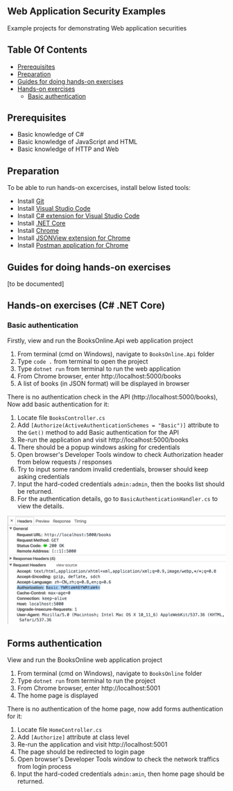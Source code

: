 Web Application Security Examples
---

Example projects for demonstrating Web application securities

## Table Of Contents
 * [Prerequisites](#prerequisites)
 * [Preparation](#preparation)
 * [Guides for doing hands-on exercises](#guides-for-doing-hands-on-exercises)
 * [Hands-on exercises](#hands-on-exercises)
   * [Basic authentication](#basic-authentication)

## Prerequisites
* Basic knowledge of C#
* Basic knowledge of JavaScript and HTML
* Basic knowledge of HTTP and Web

## Preparation
To be able to run hands-on excercises, install below listed tools:
* Install [Git](https://git-scm.com/)
* Install [Visual Studio Code](https://code.visualstudio.com/)
* Install [C# extension for Visual Studio Code](https://marketplace.visualstudio.com/items?itemName=ms-vscode.csharp)
* Install [.NET Core](https://www.microsoft.com/net/core)
* Install [Chrome](https://www.google.com/chrome/)
* Install [JSONView extension for Chrome](https://chrome.google.com/webstore/detail/jsonview/chklaanhfefbnpoihckbnefhakgolnmc)
* Install [Postman application for Chrome](https://chrome.google.com/webstore/detail/postman/fhbjgbiflinjbdggehcddcbncdddomop)

## Guides for doing hands-on exercises
[to be documented]

## Hands-on exercises (C# .NET Core)
### Basic authentication
Firstly, view and run the BooksOnline.Api web application project
 1. From terminal (cmd on Windows), navigate to `BooksOnline.Api` folder
 2. Type `code .` from terminal to open the project
 3. Type `dotnet run` from terminal to run the web application
 4. From Chrome browser, enter http://localhost:5000/books
 5. A list of books (in JSON format) will be displayed in browser

There is no authentication check in the API (http://localhost:5000/books), Now add basic authentication for it:
 1. Locate file `BooksController.cs`
 2. Add `[Authorize(ActiveAuthenticationSchemes = "Basic")]` attribute to the `Get()` method to add Basic authentication for the API
 3. Re-run the application and visit http://localhost:5000/books
 4. There should be a popup windows asking for credentials
 5. Open browser's Developer Tools window to check Authorization header from below requests / responses
 6. Try to input some random invalid credentials, browser should keep asking credentials
 7. Input the hard-coded credentials `admin:admin`, then the books list should be returned.
 8. For the authentication details, go to `BasicAuthenticationHandler.cs` to view the details.
 
![img](images/basic_auth_header.png)

## Forms authentication
View and run the BooksOnline web application project
 1. From terminal (cmd on Windows), navigate to `BooksOnline` folder
 2. Type `dotnet run` from terminal to run the project
 3. From Chrome browser, enter http://localhost:5001
 4. The home page is displayed
 
There is no authentication of the home page, now add forms authentication for it:
 1. Locate file `HomeController.cs`
 2. Add `[Authorize]` attribute at class level
 3. Re-run the application and visit http://localhost:5001
 4. The page should be redirected to login page
 5. Open browser's Developer Tools window to check the network traffics from login process
 6. Input the hard-coded credentials `admin:amin`, then home page should be returned.
